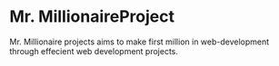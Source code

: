 # Mr. MillionaireProject
Mr. Millionaire projects aims to make first million in web-development through effecient web development projects.

